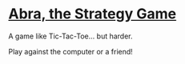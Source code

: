 # [Abra, the Strategy Game](https://jacobjanak.github.io/Abra/)

A game like Tic-Tac-Toe... but harder.

Play against the computer or a friend!
